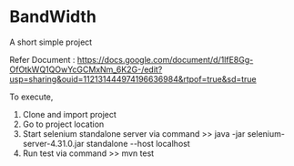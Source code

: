 # BandWidth
A short simple project 

Refer Document : https://docs.google.com/document/d/1lfE8Gg-OfOtkWQ1QOwYcGCMxNm_6K2G-/edit?usp=sharing&ouid=112131444974196636984&rtpof=true&sd=true

To execute,
1. Clone and import project
2. Go to project location
3. Start selenium standalone server via command >> java -jar selenium-server-4.31.0.jar standalone --host localhost
4. Run test via command >> mvn test
